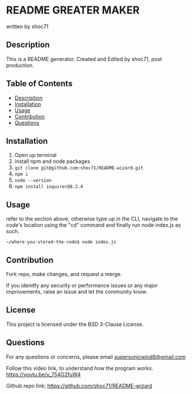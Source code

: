 # README GREATER MAKER
written by shoc71

## Description
This is a README generator. Created and Edited by shoc71, post production.

## Table of Contents
- [Description](#Description)
- [Installation](#Installation)
- [Usage](#Usage)
- [Contribution](#Contribution)
- [Questions](#Questions)

## Installation
1. Open up terminal
2. install npm and node packages
3. ```git clone git@github.com:shoc71/README-wizard.git```
3. ```npm i ```
4. ```node --version```
5. ```npm install inquirer@8.2.4```

## Usage
refer to the section above, otherwise type up in the CLI, navigate to the code's location using the "cd" command and finally run node index.js as such.

```~/where-you-stored-the-code$ node index.js```

## Contribution
Fork repo, make changes, and request a merge.

If you idenitfy any security or performance issues or any major improvements, raise an issue and let the community know.

## License
This project is licensed under the BSD 3-Clause License.

## Questions
For any questions or concerns, please email supersonicwind6@gmail.com

Follow this video link, to understand how the program works.
https://youtu.be/y_754G2fuW4

Github repo link; https://github.com/shoc71/README-wizard

